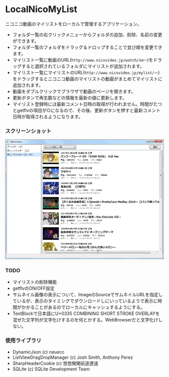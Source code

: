 # LocalNicoMyList
ニコニコ動画のマイリストをローカルで管理するアプリケーション。

* フォルダ一覧の右クリックメニューからフォルダの追加、削除、名前の変更ができます。
* フォルダ一覧のフォルダをドラッグ＆ドロップすることで並び順を変更できます。
* マイリスト一覧に動画のURL(`http://www.nicovideo.jp/watch/sm～`)をドラッグすると選択されているフォルダにマイリストが追加されます。
* マイリスト一覧にマイリストのURL(`http://www.nicovideo.jp/mylist/～`)をドラッグするとニコニコ動画のマイリストの動画がまとめてマイリストに追加されます。
* 動画をダブルクリックでブラウザで動画のページを開きます。
* 更新ボタンで再生数などの情報を最新の値に更新します。
* マイリスト登録時には最新コメント日時の取得が行われません。時間がたつとgetflvの項目が○になるので、その後、更新ボタンを押すと最新コメント日時が取得されるようになります。

### スクリーンショット
![タイトル](screenshot.png)

### TODO
* マイリストの削除機能
* getflvのON/OFF設定
* サムネイル画像の表示について、ImageのSourceでサムネイルURLを指定しているが、表示のタイミングでダウンロードしにいっているようで表示に時間がかかることがあるのでローカルにキャッシュするようにする。
* TextBlockで日本語にU+0335 COMBINING SHORT STROKE OVERLAYを混ぜた文字列が文字化けするのを何とかする。WebBrowserだと文字化けしない。

### 使用ライブラリ
* DynamicJson (c) neuecc
* ListViewDragDropManager (c) Josh Smith, Anthony Perez
* SharpHeaderCookie (c) 悠悠閑閑前途遼遠
* SQLite (c) SQLite Development Team
